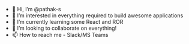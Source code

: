 - 👋 Hi, I’m @pathak-s
- 👀 I’m interested in everything required to build awesome applications
- 🌱 I’m currently learning some React and ROR 
- 💞️ I’m looking to collaborate on everything!
- 📫 How to reach me - Slack/MS Teams

<!---
pathak-s/pathak-s is a ✨ special ✨ repository because its `README.md` (this file) appears on your GitHub profile.
You can click the Preview link to take a look at your changes.
--->
